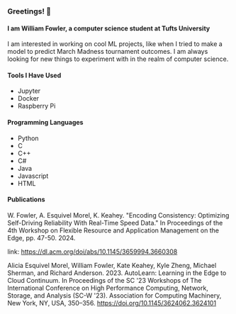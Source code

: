 ### Greetings! 👋

<!--
**williamfowler/williamfowler** is a ✨ _special_ ✨ repository because its `README.md` (this file) appears on your GitHub profile.

Here are some ideas to get you started:

- 🔭 I’m currently working on ...
- 🌱 I’m currently learning ...
- 👯 I’m looking to collaborate on ...
- 🤔 I’m looking for help with ...
- 💬 Ask me about ...
- 📫 How to reach me: ...
- 😄 Pronouns: ...
- ⚡ Fun fact: ...
-->
#### I am William Fowler, a computer science student at Tufts University

I am interested in working on cool ML projects, like when I tried to make a model to predict March Madness tournament outcomes. I am always looking for new things to experiment with in the realm of computer science.

#### Tools I Have Used
* Jupyter
* Docker
* Raspberry Pi
#### Programming Languages
* Python
* C
* C++
* C#
* Java
* Javascript
* HTML

#### Publications
W. Fowler, A. Esquivel Morel, K. Keahey. "Encoding Consistency: Optimizing Self-Driving Reliability With Real-Time Speed Data." In Proceedings of the 4th Workshop on Flexible Resource and Application Management on the Edge, pp. 47-50. 2024.

link: https://dl.acm.org/doi/abs/10.1145/3659994.3660308

Alicia Esquivel Morel, William Fowler, Kate Keahey, Kyle Zheng, Michael Sherman, and Richard Anderson. 2023. AutoLearn: Learning in the Edge to Cloud Continuum. In Proceedings of the SC '23 Workshops of The International Conference on High Performance Computing, Network, Storage, and Analysis (SC-W '23). Association for Computing Machinery, New York, NY, USA, 350–356. https://doi.org/10.1145/3624062.3624101



